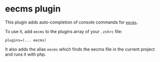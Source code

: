 # eecms plugin

This plugin adds auto-completion of console commands for
[`eecms`](HTTPS://GitHub.Com/ExpressionEngine/ExpressionEngine).

To use it, add `eecms` to the plugins array of your `.zshrc` file:

```
plugins=(... eecms)
```

It also adds the alias `eecms` which finds the eecms file in the current project
and runs it with php.
